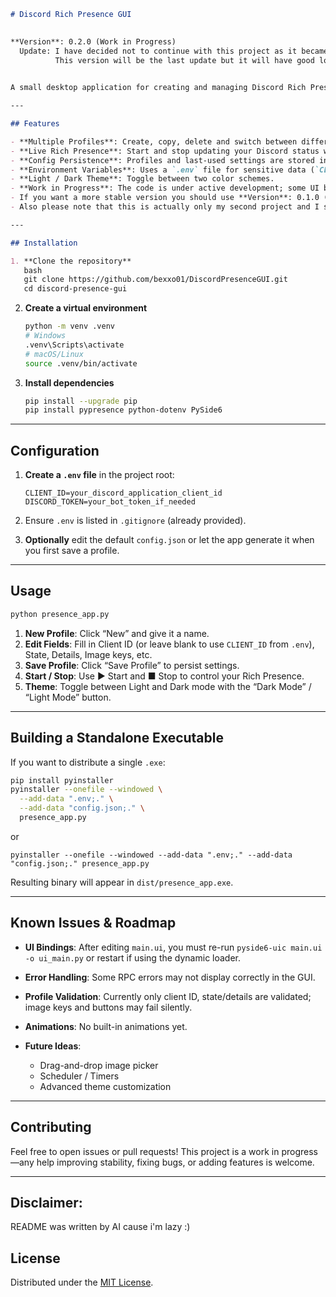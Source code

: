 ````markdown
# Discord Rich Presence GUI
  

**Version**: 0.2.0 (Work in Progress)
  Update: I have decided not to continue with this project as it became boring quite quickly but I will still release V0.3.0 soon.
          This version will be the last update but it will have good looking GUI and all of the features that I listed will work as intended.
           

A small desktop application for creating and managing Discord Rich Presence profiles via a graphical interface. Built with Python 3.13, PySide6 (Qt for Python) and pypresence, it lets you define multiple “profiles” of presence data, start/stop updates, switch themes, and save/load your settings to JSON.

---

## Features

- **Multiple Profiles**: Create, copy, delete and switch between different presence configurations.  
- **Live Rich Presence**: Start and stop updating your Discord status with one click.  
- **Config Persistence**: Profiles and last-used settings are stored in `config.json`.  
- **Environment Variables**: Uses a `.env` file for sensitive data (`CLIENT_ID`, `DISCORD_TOKEN`).  
- **Light / Dark Theme**: Toggle between two color schemes.  
- **Work in Progress**: The code is under active development; some UI bindings or code paths may still contain bugs.
- If you want a more stable version you should use **Version**: 0.1.0 (still using old GUI)
- Also please note that this is actually only my second project and I still need to learn alot^^

---

## Installation

1. **Clone the repository**  
   bash
   git clone https://github.com/bexxo01/DiscordPresenceGUI.git
   cd discord-presence-gui
````

2. **Create a virtual environment**

   ```bash
   python -m venv .venv
   # Windows
   .venv\Scripts\activate
   # macOS/Linux
   source .venv/bin/activate
   ```

3. **Install dependencies**

   ```bash
   pip install --upgrade pip
   pip install pypresence python-dotenv PySide6
   ```

---

## Configuration

1. **Create a `.env` file** in the project root:

   ```
   CLIENT_ID=your_discord_application_client_id
   DISCORD_TOKEN=your_bot_token_if_needed
   ```

2. Ensure `.env` is listed in `.gitignore` (already provided).

3. **Optionally** edit the default `config.json` or let the app generate it when you first save a profile.

---

## Usage

```bash
python presence_app.py
```

1. **New Profile**: Click “New” and give it a name.
2. **Edit Fields**: Fill in Client ID (or leave blank to use `CLIENT_ID` from `.env`), State, Details, Image keys, etc.
3. **Save Profile**: Click “Save Profile” to persist settings.
4. **Start / Stop**: Use ▶ Start and ■ Stop to control your Rich Presence.
5. **Theme**: Toggle between Light and Dark mode with the “Dark Mode” / “Light Mode” button.

---

## Building a Standalone Executable

If you want to distribute a single `.exe`:

```bash
pip install pyinstaller
pyinstaller --onefile --windowed \
  --add-data ".env;." \
  --add-data "config.json;." \
  presence_app.py
```
or

```
pyinstaller --onefile --windowed --add-data ".env;." --add-data "config.json;." presence_app.py

```

Resulting binary will appear in `dist/presence_app.exe`.

---

## Known Issues & Roadmap

* **UI Bindings**: After editing `main.ui`, you must re-run `pyside6-uic main.ui -o ui_main.py` or restart if using the dynamic loader.
* **Error Handling**: Some RPC errors may not display correctly in the GUI.
* **Profile Validation**: Currently only client ID, state/details are validated; image keys and buttons may fail silently.
* **Animations**: No built-in animations yet.
* **Future Ideas**:

  * Drag-and-drop image picker
  * Scheduler / Timers
  * Advanced theme customization

---

## Contributing

Feel free to open issues or pull requests! This project is a work in progress—any help improving stability, fixing bugs, or adding features is welcome.

---

## Disclaimer:
README was written by AI cause i'm lazy :)

## License

Distributed under the [MIT License](LICENSE).

```
```
